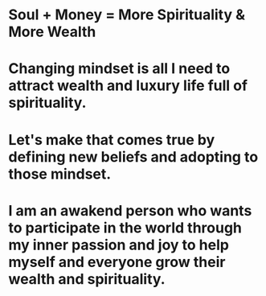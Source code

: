 
# Soul + Money = More Spirituality & More Wealth

# Changing mindset is all I need to attract wealth and luxury life full of spirituality. 

# Let's make that comes true by defining new beliefs and adopting to those mindset. 

# I am an awakend person who wants to participate in the world through my inner passion and joy to help myself and everyone grow their wealth and spirituality. 